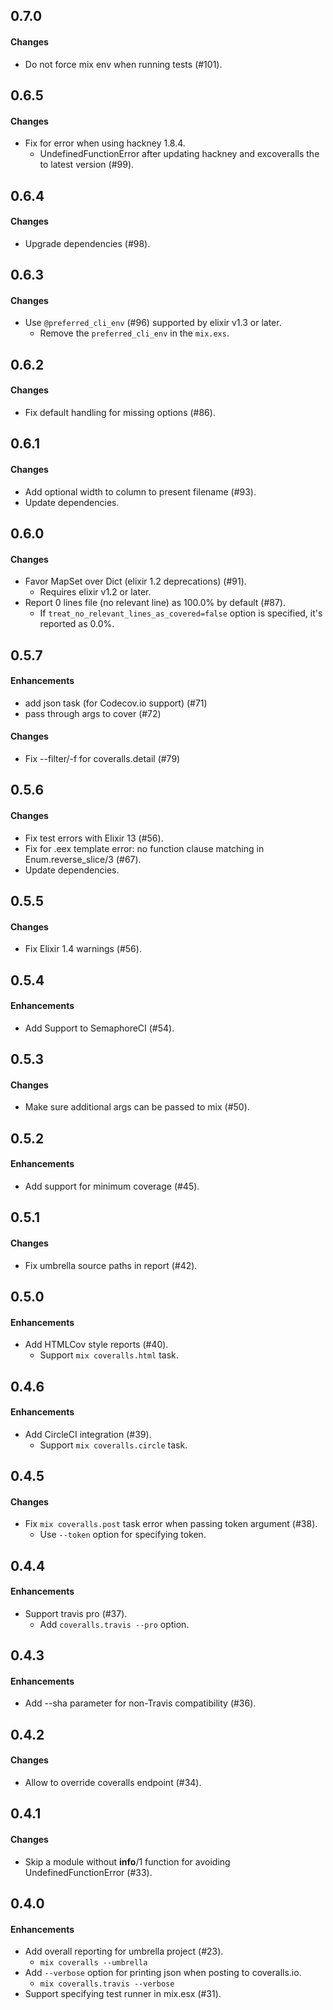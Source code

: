 0.7.0
------
#### Changes
* Do not force mix env when running tests (#101).

0.6.5
------
#### Changes
* Fix for error when using hackney 1.8.4.
  - UndefinedFunctionError after updating hackney and excoveralls the to latest version (#99).

0.6.4
------
#### Changes
* Upgrade dependencies (#98).

0.6.3
------
#### Changes
* Use `@preferred_cli_env` (#96) supported by elixir v1.3 or later.
   - Remove the `preferred_cli_env` in the `mix.exs`.

0.6.2
------
#### Changes
* Fix default handling for missing options (#86).

0.6.1
------
#### Changes
* Add optional width to column to present filename (#93).
* Update dependencies.

0.6.0
------
#### Changes
* Favor MapSet over Dict (elixir 1.2 deprecations) (#91).
   - Requires elixir v1.2 or later.
* Report 0 lines file (no relevant line) as 100.0% by default (#87).
   - If `treat_no_relevant_lines_as_covered=false` option is specified, it's reported as 0.0%.

0.5.7
------
#### Enhancements
* add json task (for Codecov.io support) (#71)
* pass through args to cover (#72)

#### Changes
* Fix --filter/-f for coveralls.detail (#79)

0.5.6
------
#### Changes
* Fix test errors with Elixir 13 (#56).
* Fix for .eex template error: no function clause matching in Enum.reverse_slice/3 (#67).
* Update dependencies.

0.5.5
------
#### Changes
* Fix Elixir 1.4 warnings (#56).

0.5.4
------
#### Enhancements
* Add Support to SemaphoreCI (#54).

0.5.3
------
#### Changes
* Make sure additional args can be passed to mix (#50).

0.5.2
------
#### Enhancements
* Add support for minimum coverage (#45).

0.5.1
------
#### Changes
* Fix umbrella source paths in report (#42).

0.5.0
------
#### Enhancements
* Add HTMLCov style reports (#40).
  - Support `mix coveralls.html` task.

0.4.6
------
#### Enhancements
* Add CircleCI integration (#39).
  - Support `mix coveralls.circle` task.

0.4.5
------
#### Changes
* Fix `mix coveralls.post` task error when passing token argument (#38).
  - Use `--token` option for specifying token.

0.4.4
------
#### Enhancements
* Support travis pro (#37).
  - Add `coveralls.travis --pro` option.

0.4.3
------
#### Enhancements
* Add --sha parameter for non-Travis compatibility (#36).

0.4.2
------
#### Changes
* Allow to override coveralls endpoint (#34).

0.4.1
------
#### Changes
* Skip a module without __info__/1 function for avoiding UndefinedFunctionError (#33).

0.4.0
------
#### Enhancements
* Add overall reporting for umbrella project (#23).
   - `mix coveralls --umbrella`
* Add `--verbose` option for printing json when posting to coveralls.io.
   - `mix coveralls.travis --verbose`
* Support specifying test runner in mix.esx (#31).
